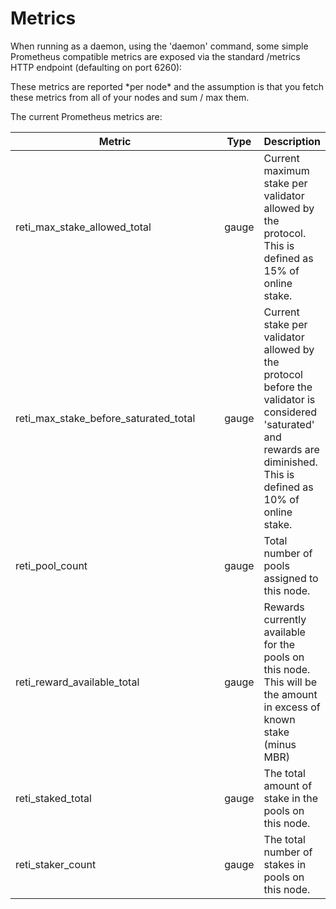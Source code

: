 # Metrics

When running as a daemon, using the 'daemon' command, some simple Prometheus compatible metrics are exposed via the standard /metrics HTTP endpoint (defaulting on port 6260):

These metrics are reported \*per node\* and the assumption is that you fetch these metrics from all of your nodes and sum / max them.

The current Prometheus metrics are:

<table><thead><tr><th width="340">Metric</th><th>Type</th><th>Description</th></tr></thead><tbody><tr><td>reti_max_stake_allowed_total</td><td>gauge</td><td>Current maximum stake per validator allowed by the protocol.  This is defined as 15% of online stake.</td></tr><tr><td>reti_max_stake_before_saturated_total</td><td>gauge</td><td>Current stake per validator allowed by the protocol before the validator is considered 'saturated' and rewards are diminished.  This is defined as 10% of online stake.</td></tr><tr><td>reti_pool_count</td><td>gauge</td><td>Total number of pools assigned to this node.</td></tr><tr><td>reti_reward_available_total</td><td>gauge</td><td>Rewards currently available for the pools on this node.   This will be the amount in excess of known stake (minus MBR)</td></tr><tr><td>reti_staked_total</td><td>gauge</td><td>The total amount of stake in the pools on this node.</td></tr><tr><td>reti_staker_count</td><td>gauge</td><td>The total number of stakes in pools on this node.</td></tr></tbody></table>
